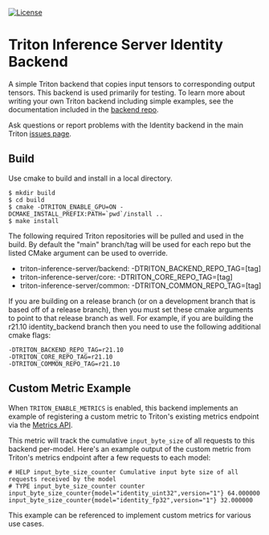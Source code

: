 <!--
# Copyright 2020-2021, NVIDIA CORPORATION & AFFILIATES. All rights reserved.
#
# Redistribution and use in source and binary forms, with or without
# modification, are permitted provided that the following conditions
# are met:
#  * Redistributions of source code must retain the above copyright
#    notice, this list of conditions and the following disclaimer.
#  * Redistributions in binary form must reproduce the above copyright
#    notice, this list of conditions and the following disclaimer in the
#    documentation and/or other materials provided with the distribution.
#  * Neither the name of NVIDIA CORPORATION nor the names of its
#    contributors may be used to endorse or promote products derived
#    from this software without specific prior written permission.
#
# THIS SOFTWARE IS PROVIDED BY THE COPYRIGHT HOLDERS ``AS IS'' AND ANY
# EXPRESS OR IMPLIED WARRANTIES, INCLUDING, BUT NOT LIMITED TO, THE
# IMPLIED WARRANTIES OF MERCHANTABILITY AND FITNESS FOR A PARTICULAR
# PURPOSE ARE DISCLAIMED.  IN NO EVENT SHALL THE COPYRIGHT OWNER OR
# CONTRIBUTORS BE LIABLE FOR ANY DIRECT, INDIRECT, INCIDENTAL, SPECIAL,
# EXEMPLARY, OR CONSEQUENTIAL DAMAGES (INCLUDING, BUT NOT LIMITED TO,
# PROCUREMENT OF SUBSTITUTE GOODS OR SERVICES; LOSS OF USE, DATA, OR
# PROFITS; OR BUSINESS INTERRUPTION) HOWEVER CAUSED AND ON ANY THEORY
# OF LIABILITY, WHETHER IN CONTRACT, STRICT LIABILITY, OR TORT
# (INCLUDING NEGLIGENCE OR OTHERWISE) ARISING IN ANY WAY OUT OF THE USE
# OF THIS SOFTWARE, EVEN IF ADVISED OF THE POSSIBILITY OF SUCH DAMAGE.
-->

[![License](https://img.shields.io/badge/License-BSD3-lightgrey.svg)](https://opensource.org/licenses/BSD-3-Clause)

# Triton Inference Server Identity Backend

A simple Triton backend that copies input tensors to corresponding
output tensors. This backend is used primarily for testing. To learn
more about writing your own Triton backend including simple examples,
see the documentation included in the [backend
repo](https://github.com/triton-inference-server/backend).

Ask questions or report problems with the Identity backend in the main
Triton [issues
page](https://github.com/triton-inference-server/server/issues).

## Build

Use cmake to build and install in a local directory.

```
$ mkdir build
$ cd build
$ cmake -DTRITON_ENABLE_GPU=ON -DCMAKE_INSTALL_PREFIX:PATH=`pwd`/install ..
$ make install
```

The following required Triton repositories will be pulled and used in
the build. By default the "main" branch/tag will be used for each repo
but the listed CMake argument can be used to override.

* triton-inference-server/backend: -DTRITON_BACKEND_REPO_TAG=[tag]
* triton-inference-server/core: -DTRITON_CORE_REPO_TAG=[tag]
* triton-inference-server/common: -DTRITON_COMMON_REPO_TAG=[tag]

If you are building on a release branch (or on a development branch
that is based off of a release branch), then you must set these cmake
arguments to point to that release branch as well. For example, if you
are building the r21.10 identity_backend branch then you need to use
the following additional cmake flags:

```
-DTRITON_BACKEND_REPO_TAG=r21.10
-DTRITON_CORE_REPO_TAG=r21.10
-DTRITON_COMMON_REPO_TAG=r21.10
```

## Custom Metric Example

When `TRITON_ENABLE_METRICS` is enabled, this backend implements an example
of registering a custom metric to Triton's existing metrics endpoint via the
[Metrics API](https://github.com/triton-inference-server/server/blob/main/docs/metrics.md#custom-metrics).

This metric will track the cumulative `input_byte_size` of all requests
to this backend per-model. Here's an example output of the custom metric
from Triton's metrics endpoint after a few requests to each model: 

```
# HELP input_byte_size_counter Cumulative input byte size of all requests received by the model
# TYPE input_byte_size_counter counter
input_byte_size_counter{model="identity_uint32",version="1"} 64.000000
input_byte_size_counter{model="identity_fp32",version="1"} 32.000000
```

This example can be referenced to implement custom metrics for various use cases.
